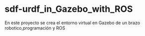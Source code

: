 # sdf-urdf_in_Gazebo_with_ROS 
En este proyecto se crea el entorno virtual en Gazebo de un brazo robotico,programación y ROS
